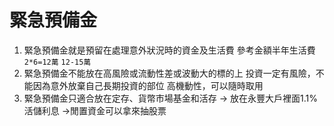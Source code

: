 # 緊急預備金
1. 緊急預備金就是預留在處理意外狀況時的資金及生活費
參考金額半年生活費 `2*6=12萬` `12-15萬`
2. 緊急預備金不能放在高風險或流動性差或波動大的標的上
投資一定有風險，不能因為意外放棄自己長期投資的部位
高機動性，可以隨時取用
3. 緊急預備金只適合放在定存、貨幣市場基金和活存
-> 放在永豐大戶裡面1.1%活儲利息
->閒置資金可以拿來抽股票